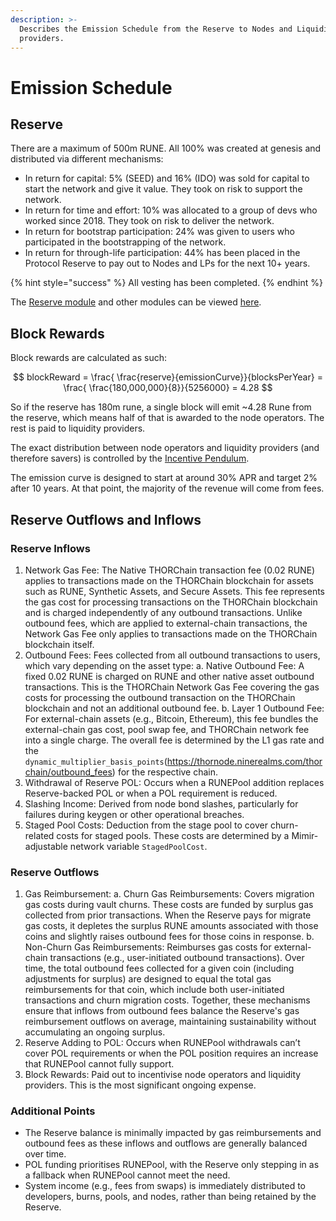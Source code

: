 ```yaml
---
description: >-
  Describes the Emission Schedule from the Reserve to Nodes and Liquidity
  providers.
---
```


# Emission Schedule

## Reserve

There are a maximum of 500m RUNE. All 100% was created at genesis and distributed via different mechanisms:

- In return for capital: 5% (SEED) and 16% (IDO) was sold for capital to start the network and give it value. They took on risk to support the network.
- In return for time and effort: 10% was allocated to a group of devs who worked since 2018. They took on risk to deliver the network.
- In return for bootstrap participation: 24% was given to users who participated in the bootstrapping of the network.
- In return for through-life participation: 44% has been placed in the Protocol Reserve to pay out to Nodes and LPs for the next 10+ years.

{% hint style="success" %}
All vesting has been completed.
{% endhint %}

The [Reserve module](https://runescan.io/address/thor1dheycdevq39qlkxs2a6wuuzyn4aqxhve4qxtxt) and other modules can be viewed [here](https://runescan.io/addresses).

## Block Rewards

Block rewards are calculated as such:

$$
blockReward = \frac{ \frac{reserve}{emissionCurve}}{blocksPerYear} = \frac{ \frac{180,000,000}{8}}{5256000} = 4.28
$$

So if the reserve has 180m rune, a single block will emit \~4.28 Rune from the reserve, which means half of that is awarded to the node operators. The rest is paid to liquidity providers.

The exact distribution between node operators and liquidity providers (and therefore savers) is controlled by the [Incentive Pendulum](incentive-pendulum.md).

The emission curve is designed to start at around 30% APR and target 2% after 10 years. At that point, the majority of the revenue will come from fees.

## Reserve Outflows and Inflows

### Reserve Inflows

1. Network Gas Fee: The Native THORChain transaction fee (0.02 RUNE) applies to transactions made on the THORChain blockchain for assets such as RUNE, Synthetic Assets, and Secure Assets. This fee represents the gas cost for processing transactions on the THORChain blockchain and is charged independently of any outbound transactions. Unlike outbound fees, which are applied to external-chain transactions, the Network Gas Fee only applies to transactions made on the THORChain blockchain itself.
2. Outbound Fees: Fees collected from all outbound transactions to users, which vary depending on the asset type:
a. Native Outbound Fee: A fixed 0.02 RUNE is charged on RUNE and other native asset outbound transactions. This is the THORChain Network Gas Fee covering the gas costs for processing the outbound transaction on the THORChain blockchain and not an additional outbound fee.
b. Layer 1 Outbound Fee: For external-chain assets (e.g., Bitcoin, Ethereum), this fee bundles the external-chain gas cost, pool swap fee, and THORChain network fee into a single charge. The overall fee is determined by the L1 gas rate and the `dynamic_multiplier_basis_points`(https://thornode.ninerealms.com/thorchain/outbound_fees) for the respective chain.
3. Withdrawal of Reserve POL: Occurs when a RUNEPool addition replaces Reserve-backed POL or when a POL requirement is reduced.
4. Slashing Income: Derived from node bond slashes, particularly for failures during keygen or other operational breaches.
5. Staged Pool Costs: Deduction from the stage pool to cover churn-related costs for staged pools. These costs are determined by a Mimir-adjustable network variable `StagedPoolCost`.

### Reserve Outflows

1. Gas Reimbursement:
a. Churn Gas Reimbursements: Covers migration gas costs during vault churns. These costs are funded by surplus gas collected from prior transactions. When the Reserve pays for migrate gas costs, it depletes the surplus RUNE amounts associated with those coins and slightly raises outbound fees for those coins in response.
b. Non-Churn Gas Reimbursements: Reimburses gas costs for external-chain transactions (e.g., user-initiated outbound transactions). Over time, the total outbound fees collected for a given coin (including adjustments for surplus) are designed to equal the total gas reimbursements for that coin, which include both user-initiated transactions and churn migration costs.
Together, these mechanisms ensure that inflows from outbound fees balance the Reserve's gas reimbursement outflows on average, maintaining sustainability without accumulating an ongoing surplus.
2. Reserve Adding to POL: Occurs when RUNEPool withdrawals can’t cover POL requirements or when the POL position requires an increase that RUNEPool cannot fully support.
3. Block Rewards: Paid out to incentivise node operators and liquidity providers. This is the most significant ongoing expense.


###  Additional Points
- The Reserve balance is minimally impacted by gas reimbursements and outbound fees as these inflows and outflows are generally balanced over time.
- POL funding prioritises RUNEPool, with the Reserve only stepping in as a fallback when RUNEPool cannot meet the need.
- System income (e.g., fees from swaps) is immediately distributed to developers, burns, pools, and nodes, rather than being retained by the Reserve.
